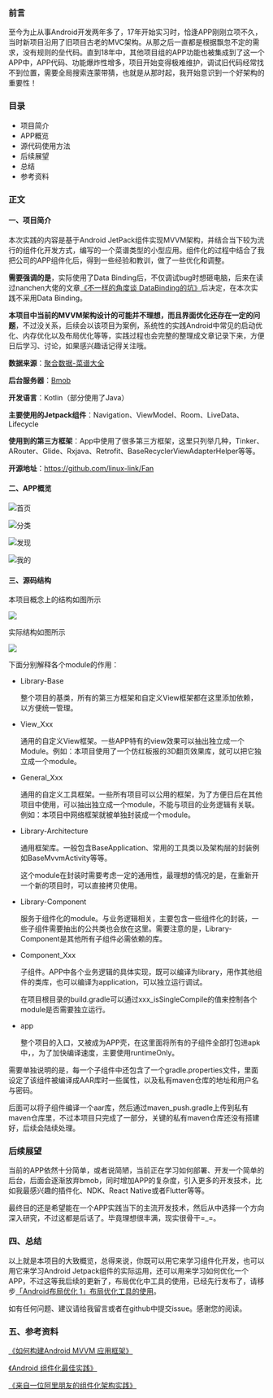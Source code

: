 ### 前言
至今为止从事Android开发两年多了，17年开始实习时，恰逢APP刚刚立项不久，当时新项目沿用了旧项目古老的MVC架构。从那之后一直都是根据飘忽不定的需求，没有规则的垒代码。直到18年中，其他项目组的APP功能也被集成到了这一个APP中，APP代码、功能爆炸性增多，项目开始变得极难维护，调试旧代码经常找不到位置，需要全局搜索连蒙带猜，也就是从那时起，我开始意识到一个好架构的重要性！

### 目录
* 项目简介
* APP概览
* 源代码使用方法
* 后续展望
* 总结
* 参考资料
### 正文
#### 一、项目简介
本次实践的内容是基于Android JetPack组件实现MVVM架构，并结合当下较为流行的组件化开发方式，编写的一个菜谱类型的小型应用。组件化的过程中结合了我把公司的APP组件化后，得到一些经验和教训，做了一些优化和调整。


**需要强调的是**，实际使用了Data Binding后，不仅调试bug时想砸电脑，后来在读过nanchen大佬的文章[《不一样的角度谈 DataBinding的坑》](https://dwz.cn/s5KjNQQJ)后决定，在本次实践不采用Data Binding。

**本项目中当前的MVVM架构设计的可能并不理想，而且界面优化还存在一定的问题**，不过没关系，后续会以该项目为案例，系统性的实践Android中常见的启动优化、内存优化以及布局优化等等，实践过程也会完整的整理成文章记录下来，方便日后学习、讨论，如果感兴趣话记得关注哦。

**数据来源**：[聚合数据-菜谱大全](https://www.juhe.cn/docs/api/id/46)

**后台服务器**：[Bmob](https://www.bmob.cn/)

**开发语言**：Kotlin（部分使用了Java）

**主要使用的Jetpack组件**：Navigation、ViewModel、Room、LiveData、Lifecycle

**使用到的第三方框架**：App中使用了很多第三方框架，这里只列举几种，Tinker、ARouter、Glide、Rxjava、Retrofit、BaseRecyclerViewAdapterHelper等等。

**开源地址**：https://github.com/linux-link/Fan



#### 二、APP概览

![首页](https://user-gold-cdn.xitu.io/2019/7/28/16c37c87bf86bf75?w=300&h=533&f=png&s=203386)

![分类](https://user-gold-cdn.xitu.io/2019/7/28/16c37c8f577c2e59?w=300&h=533&f=png&s=36833)

![发现](https://user-gold-cdn.xitu.io/2019/7/28/16c37c94d9581f8e?w=300&h=533&f=png&s=243837)

![我的](https://user-gold-cdn.xitu.io/2019/7/28/16c37c98edc992fa?w=300&h=533&f=png&s=48005)

#### 三、源码结构
本项目概念上的结构如图所示


![](https://user-gold-cdn.xitu.io/2019/7/28/16c37be12644b795?w=1184&h=1214&f=png&s=104514)

实际结构如图所示

![](https://user-gold-cdn.xitu.io/2019/7/28/16c37caa1744353e?w=400&h=768&f=png&s=126463)

下面分别解释各个module的作用：

* Library-Base

    整个项目的基类，所有的第三方框架和自定义View框架都在这里添加依赖，以方便统一管理。
* View_Xxx
    
    通用的自定义View框架。一些APP特有的view效果可以抽出独立成一个Module。例如：本项目使用了一个仿红板报的3D翻页效果库，就可以把它独立成一个module。

* General_Xxx

    通用的自定义工具框架。一些所有项目可以公用的框架，为了方便日后在其他项目中使用，可以抽出独立成一个module，不能与项目的业务逻辑有关联。例如：本项目中网络框架就被单独封装成一个module。
* Library-Architecture
    
    通用框架库。一般包含BaseApplication、常用的工具类以及架构层的封装例如BaseMvvmActivity等等。
    
    这个module在封装时需要考虑一定的通用性，最理想的情况的是，在重新开一个新的项目时，可以直接拷贝使用。
* Library-Component

    服务于组件化的module。与业务逻辑相关，主要包含一些组件化的封装，一些子组件需要抽出的公共类也会放在这里。需要注意的是，Library-Component是其他所有子组件必需依赖的库。
* Component_Xxx

    子组件。APP中各个业务逻辑的具体实现，既可以编译为library，用作其他组件的类库，也可以编译为application，可以独立运行调试。
    
    在项目根目录的build.gradle可以通过xxx_isSingleCompile的值来控制各个module是否需要独立运行。
    

* app

    整个项目的入口，又被成为APP壳，在这里面将所有的子组件全部打包进apk中，，为了加快编译速度，主要使用runtimeOnly。
    
需要单独说明的是，每一个子组件中还包含了一个gradle.properties文件，里面设定了该组件被编译成AAR库时一些属性，以及私有maven仓库的地址和用户名与密码。

后面可以将子组件编译一个aar库，然后通过maven_push.gradle上传到私有maven仓库里，不过本项目只完成了一部分，关键的私有maven仓库还没有搭建好，后续会陆续处理。

### 后续展望
当前的APP依然十分简单，或者说简陋，当前正在学习如何部署、开发一个简单的后台，后面会逐渐放弃bmob，同时增加APP的复杂度，引入更多的开发技术，比如我最感兴趣的插件化、NDK、React Native或者Flutter等等。

最终目的还是希望能在一个APP实践当下的主流开发技术，然后从中选择一个方向深入研究，不过这都是后话了。毕竟理想很丰满，现实很骨干=_=。

### 四、总结
以上就是本项目的大致概览，总得来说，你既可以用它来学习组件化开发，也可以用它来学习Android Jetpack组件的实际运用，还可以用来学习如何优化一个APP，不过这等我后续的更新了，布局优化中工具的使用，已经先行发布了，请移步[「Android布局优化 1」布局优化工具的使用](https://www.jianshu.com/p/aa2bf172a7ae)。

如有任何问题、建议请给我留言或者在github中提交issue。感谢您的阅读。

### 五、参考资料
[《如何构建Android MVVM 应用框架》](https://tech.meituan.com/2016/11/11/android-mvvm.html)

[《Android 组件化最佳实践》](https://dwz.cn/lOeaiPi8)

[《来自一位阿里朋友的组件化架构实践》](https://dwz.cn/rPM80kL7)



